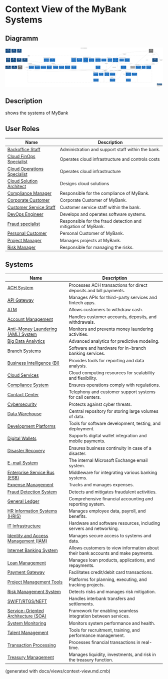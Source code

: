 # Context View of the MyBank Systems

## Diagramm
![Context View of the MyBank Systems](../mybank/context-view.png)

## Description
shows the systems of MyBank
## User Roles
| Name | Description |
|---|---|
| [Backoffice Staff](../mybank/user-role/backoffice-staff.md) | Administration and support staff within the bank. |
| [Cloud FinOps Specialist](../mybank/it-management/cloud-finops-specialist.md) | Operates cloud infrastructure and controls costs |
| [Cloud Operations Specialist](../mybank/it-management/cloud-operations-specialist.md) | Operates cloud infrastructure |
| [Cloud Solution Architect](../mybank/it-management/cloud-solution-architect.md) | Designs cloud solutions |
| [Compliance Manager](../mybank/compliance/compliance-manager.md) | Responsible for the compliance of MyBank. |
| [Corporate Customer](../mybank/user-role/corporate-customer.md) | Corporate Customer of MyBank. |
| [Customer Service Staff](../mybank/user-role/customer-service-staff.md) | Customer service staff within the bank. |
| [DevOps Engineer](../mybank/project-management/devops-engineer.md) | Develops and operates software systems. |
| [Fraud specialist](../mybank/compliance/fraud-specialist.md) | Responsible for the fraud detection and mitigation of MyBank. |
| [Personal Customer](../mybank/user-role/personal-customer.md) | Personal Customer of MyBank. |
| [Project Manager](../mybank/project-management/project-manager.md) | Manages projects at MyBank. |
| [Risk Manager](../mybank/compliance/risk-manager.md) | Responsible for managing the risks. |
## Systems
| Name | Description |
|---|---|
| [ACH System](../mybank/payment/ach-system.md) | Processes ACH transactions for direct deposits and bill payments. |
| [API Gateway](../mybank/integration-middleware/api-gateway.md) | Manages APIs for third-party services and fintech apps. |
| [ATM](../mybank/customer-channels/atm.md) | Allows customers to withdraw cash. |
| [Account Management](../mybank/core-banking/account-management-system.md) | Handles customer accounts, deposits, and withdrawals. |
| [Anti-Money Laundering (AML) System](../mybank/compliance/aml-system.md) | Monitors and prevents money laundering activities. |
| [Big Data Analytics](../mybank/data-management/big-data-analytics-system.md) | Advanced analytics for predictive modeling. |
| [Branch Systems](../mybank/customer-channels/branch-systems.md) | Software and hardware for in-branch banking services. |
| [Business Intelligence (BI)](../mybank/data-management/business-intelligence-system.md) | Provides tools for reporting and data analysis. |
| [Cloud Services](../mybank/infrastructure-management/cloud-services-system.md) | Cloud computing resources for scalability and flexibility. |
| [Compliance System](../mybank/compliance/compliance-system.md) | Ensures operations comply with regulations. |
| [Contact Center](../mybank/customer-channels/contact-center-system.md) | Telephony and customer support systems for call centers. |
| [Cybersecurity](../mybank/security/cybersecurity-system.md) | Protects against cyber threats. |
| [Data Warehouse](../mybank/data-management/data-warehouse-system.md) | Central repository for storing large volumes of data. |
| [Development Platforms](../mybank/project-management/dev-platforms.md) | Tools for software development, testing, and deployment. |
| [Digital Wallets](../mybank/digital-banking/digital-wallets-system.md) | Supports digital wallet integration and mobile payments. |
| [Disaster Recovery](../mybank/security/disaster-recovery-system.md) | Ensures business continuity in case of a disaster. |
| [E-mail System](../mybank/email-system.md) | The internal Microsoft Exchange email system. |
| [Enterprise Service Bus (ESB)](../mybank/integration-middleware/esb.md) | Middleware for integrating various banking systems. |
| [Expense Management](../mybank/financial-management/expense-management-system.md) | Tracks and manages expenses. |
| [Fraud Detection System](../mybank/compliance/fraud-detection-system.md) | Detects and mitigates fraudulent activities. |
| [General Ledger](../mybank/financial-management/general-ledger-system.md) | Comprehensive financial accounting and reporting system. |
| [HR Information Systems (HRIS)](../mybank/human-resources/hris.md) | Manages employee data, payroll, and benefits. |
| [IT Infrastructure](../mybank/infrastructure-management/it-infrastructure-system.md) | Hardware and software resources, including servers and networking. |
| [Identity and Access Management (IAM)](../mybank/security/identity-access-management-system.md) | Manages secure access to systems and data. |
| [Internet Banking System](../mybank/digital-banking/internet-banking-system.md) | Allows customers to view information about their bank accounts and make payments. |
| [Loan Management](../mybank/core-banking/loan-management-system.md) | Manages loan products, applications, and repayments. |
| [Payment Gateway](../mybank/payment/payment-gateway-system.md) | Facilitates credit/debit card transactions. |
| [Project Management Tools](../mybank/project-management/project-management-tools.md) | Platforms for planning, executing, and tracking projects. |
| [Risk Management System](../mybank/compliance/risk-management-system.md) | Detects risks and manages risk mitigation. |
| [SWIFT/RTGS/NEFT](../mybank/payment/swift-rtgs-neft-system.md) | Handles interbank transfers and settlements. |
| [Service-Oriented Architecture (SOA)](../mybank/integration-middleware/soa.md) | Framework for enabling seamless integration between services. |
| [System Monitoring](../mybank/infrastructure-management/system-monitoring-system.md) | Monitors system performance and health. |
| [Talent Management](../mybank/human-resources/talent-management-system.md) | Tools for recruitment, training, and performance management. |
| [Transaction Processing](../mybank/core-banking/transaction-processing-system.md) | Processes financial transactions in real-time. |
| [Treasury Management](../mybank/financial-management/treasury-management-system.md) | Manages liquidity, investments, and risk in the treasury function. |


(generated with docs/views/context-view.md.cmb)
